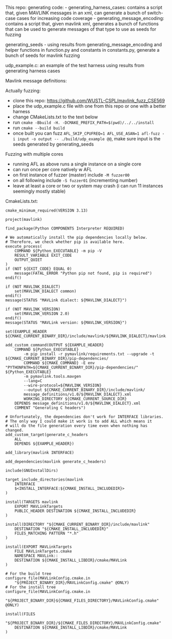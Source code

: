 
This repo:
generating code:
    - generating_harness_cases: contains a script that, given MAVLINK messages in an xml, can generate a bunch of switch-case cases for increasing code coverage
    - generating_message_encoding: contains a script that, given mavlink xml, generates a bunch of functions that can be used to generate messages of that type to use as seeds for fuzzing

generating_seeds
    - using results from generating_message_encoding and helper functions in function.py and constants in constants.py, generate a bunch of seeds for mavlink fuzzing

 udp_example.c: an example of the test harness using results from generating harness cases


 Mavlink message definitions:


 Actually fuzzing:
 - clone this repo: https://github.com/WUSTL-CSPL/mavlink_fuzz_CSE569
 - place the udp_example.c file with one from this repo or one with a better harness
 - change CMakeLists.txt to the text below
 - run `cmake -Bbuild -H. -DCMAKE_PREFIX_PATH=$(pwd)/../../install`
- run `cmake --build build`
- once built you can fuzz `AFL_SKIP_CPUFREQ=1 AFL_USE_ASAN=1 afl-fuzz -i input -o output -- ./build/udp_example @@`, make sure input is the seeds generated by generating_seeds

Fuzzing with multiple cores 
- running AFL as above runs a single instance on a single core
- can run once per core natively w AFL
- on first instance of fuzzer (master) include `-M fuzzer00`
- on all following include `-S fuzzer01` (incrementing number)
- leave at least a core or two or system may crash (i can run 11 instances seemingly mostly stable)


CmakeLists.txt: 
```
cmake_minimum_required(VERSION 3.13)

project(mavlink)

find_package(Python COMPONENTS Interpreter REQUIRED)

# We automatically install the pip dependencies locally below.
# Therefore, we check whether pip is available here.
execute_process(
    COMMAND ${Python_EXECUTABLE} -m pip -V
    RESULT_VARIABLE EXIT_CODE
    OUTPUT_QUIET
)
if (NOT ${EXIT_CODE} EQUAL 0)
    message(FATAL_ERROR "Python pip not found, pip is required")
endif()

if (NOT MAVLINK_DIALECT)
    set(MAVLINK_DIALECT common)
endif()
message(STATUS "MAVLink dialect: ${MAVLINK_DIALECT}")

if (NOT MAVLINK_VERSION)
    set(MAVLINK_VERSION 2.0)
endif()
message(STATUS "MAVLink version: ${MAVLINK_VERSION}")

set(EXAMPLE_HEADER ${CMAKE_CURRENT_BINARY_DIR}/include/mavlink/${MAVLINK_DIALECT}/mavlink.h)

add_custom_command(OUTPUT ${EXAMPLE_HEADER}
    COMMAND ${Python_EXECUTABLE}
        -m pip install -r pymavlink/requirements.txt --upgrade -t ${CMAKE_CURRENT_BINARY_DIR}/pip-dependencies/
        COMMAND ${CMAKE_COMMAND} -E env "PYTHONPATH=${CMAKE_CURRENT_BINARY_DIR}/pip-dependencies/" ${Python_EXECUTABLE}
        -m pymavlink.tools.mavgen
        --lang=C
        --wire-protocol=${MAVLINK_VERSION}
        --output ${CMAKE_CURRENT_BINARY_DIR}/include/mavlink/
        message_definitions/v1.0/${MAVLINK_DIALECT}.xml
        WORKING_DIRECTORY ${CMAKE_CURRENT_SOURCE_DIR}
    DEPENDS message_definitions/v1.0/${MAVLINK_DIALECT}.xml
    COMMENT "Generating C headers")

# Unfortunately, the dependencies don't work for INTERFACE libraries.
# The only way I could make it work is to add ALL which means it
# will do the file generation every time even when nothing has changed.
add_custom_target(generate_c_headers
    ALL
    DEPENDS ${EXAMPLE_HEADER})

add_library(mavlink INTERFACE)

add_dependencies(mavlink generate_c_headers)

include(GNUInstallDirs)

target_include_directories(mavlink
    INTERFACE
    $<INSTALL_INTERFACE:${CMAKE_INSTALL_INCLUDEDIR}>
)

install(TARGETS mavlink
    EXPORT MAVLinkTargets
    PUBLIC_HEADER DESTINATION ${CMAKE_INSTALL_INCLUDEDIR}
)

install(DIRECTORY "${CMAKE_CURRENT_BINARY_DIR}/include/mavlink"
    DESTINATION "${CMAKE_INSTALL_INCLUDEDIR}"
    FILES_MATCHING PATTERN "*.h"
)

install(EXPORT MAVLinkTargets
    FILE MAVLinkTargets.cmake
    NAMESPACE MAVLink::
    DESTINATION ${CMAKE_INSTALL_LIBDIR}/cmake/MAVLink
)

# For the build tree
configure_file(MAVLinkConfig.cmake.in
    "${PROJECT_BINARY_DIR}/MAVLinkConfig.cmake" @ONLY)
# For the install tree
configure_file(MAVLinkConfig.cmake.in
    "${PROJECT_BINARY_DIR}${CMAKE_FILES_DIRECTORY}/MAVLinkConfig.cmake" @ONLY)

install(FILES
    "${PROJECT_BINARY_DIR}/${CMAKE_FILES_DIRECTORY}/MAVLinkConfig.cmake"
    DESTINATION ${CMAKE_INSTALL_LIBDIR}/cmake/MAVLink
)
```

